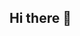 ## Hi there 👋

<!--
**blejanalexandru/blejanalexandru** is a ✨ _special_ ✨ repository because its `README.md` (this file) appears on your GitHub profile.

Here are some ideas to get you started:

- 🔭 I’m currently working on Bachelor's degree
- 🌱 I’m currently learning macroeconimi
- 💬 Ask me about my sheer indefatigability
- 📫 How to reach me: blejanalexandru on Discord
- ⚡ Fun fact: I am poor
-->
